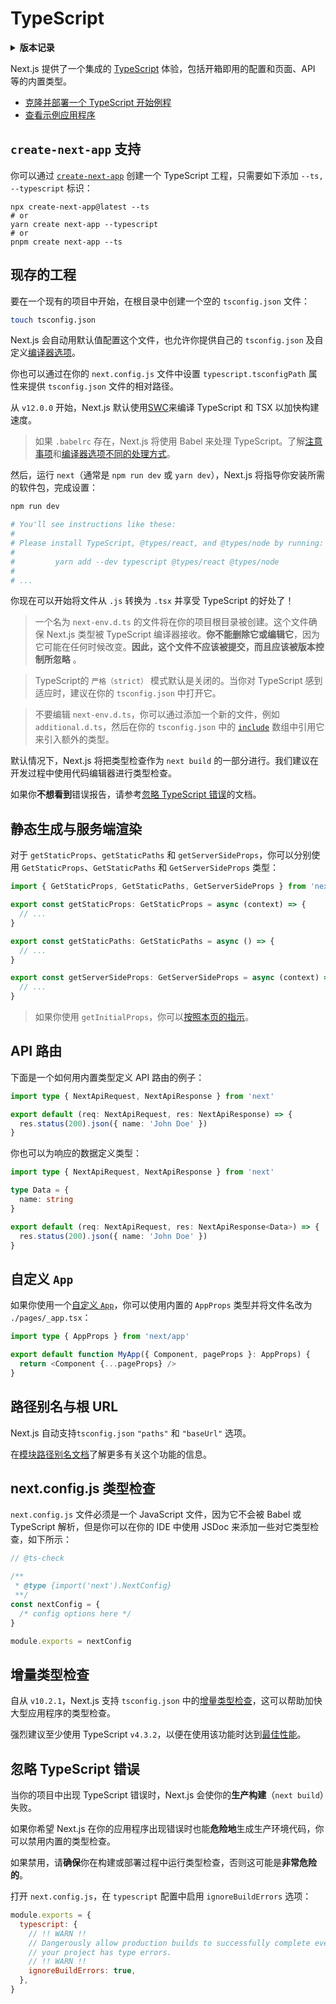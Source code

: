 # TypeScript

<details>
  <summary><b>版本记录</b></summary>

| Version   | Changes                                                                                     |
| --------- | ------------------------------------------------------------------------------------------- |
| `v12.0.0` | 默认使用 [SWC](https://nextjs.org/docs/advanced-features/compiler) 来编译 TypeScript 和 TSX，以加快构建速度 |
| `v10.2.1` | 增加了 `tsconfig.json` 中启用[增量类型检查](https://www.typescriptlang.org/tsconfig#incremental)的支持     |

</details>

Next.js 提供了一个集成的 [TypeScript](https://www.typescriptlang.org/) 体验，包括开箱即用的配置和页面、API 等的内置类型。

- [克隆并部署一个 TypeScript 开始例程](https://vercel.com/new/clone?repository-url=https%3A%2F%2Fgithub.com%2Fvercel%2Fnext.js%2Ftree%2Fcanary%2Fexamples%2Fwith-typescript&project-name=with-typescript&repository-name=with-typescript)
- [查看示例应用程序](https://github.com/vercel/next.js/tree/canary/examples/with-typescript)

## `create-next-app` 支持

你可以通过 [`create-next-app`](https://nextjs.org/docs/api-reference/create-next-app) 创建一个 TypeScript 工程，只需要如下添加 `--ts, --typescript` 标识：

```
npx create-next-app@latest --ts
# or
yarn create next-app --typescript
# or
pnpm create next-app --ts
```

## 现存的工程

要在一个现有的项目中开始，在根目录中创建一个空的 `tsconfig.json` 文件：

```bash
touch tsconfig.json
```

Next.js 会自动用默认值配置这个文件，也允许你提供自己的 `tsconfig.json` 及自定义[编译器选项](https://www.typescriptlang.org/docs/handbook/compiler-options.html)。

你也可以通过在你的 `next.config.js` 文件中设置 `typescript.tsconfigPath` 属性来提供 `tsconfig.json` 文件的相对路径。

从 `v12.0.0` 开始，Next.js 默认使用[SWC](https://nextjs.org/docs/advanced-features/compiler)来编译 TypeScript 和 TSX 以加快构建速度。

> 如果 `.babelrc` 存在，Next.js 将使用 Babel 来处理 TypeScript。了解[注意事项](https://babeljs.io/docs/en/babel-plugin-transform-typescript#caveats)和[编译器选项不同的处理方式](https://babeljs.io/docs/en/babel-plugin-transform-typescript#typescript-compiler-options)。

然后，运行 `next`（通常是 `npm run dev` 或 `yarn dev`），Next.js 将指导你安装所需的软件包，完成设置：

```bash
npm run dev

# You'll see instructions like these:
#
# Please install TypeScript, @types/react, and @types/node by running:
#
#         yarn add --dev typescript @types/react @types/node
#
# ...
```

你现在可以开始将文件从 `.js` 转换为 `.tsx` 并享受 TypeScript 的好处了！

> 一个名为 `next-env.d.ts` 的文件将在你的项目根目录被创建。这个文件确保 Next.js 类型被 TypeScript 编译器接收。**你不能删除它或编辑它**，因为它可能在任何时候改变。**因此，这个文件不应该被提交，而且应该被版本控制所忽略** 。

> TypeScript的 `严格（strict）` 模式默认是关闭的。当你对 TypeScript 感到适应时，建议在你的 `tsconfig.json` 中打开它。

> 不要编辑 `next-env.d.ts`，你可以通过添加一个新的文件，例如 `additional.d.ts`，然后在你的 `tsconfig.json` 中的 [`include`](https://www.typescriptlang.org/tsconfig#include) 数组中引用它来引入额外的类型。

默认情况下，Next.js 将把类型检查作为 `next build` 的一部分进行。我们建议在开发过程中使用代码编辑器进行类型检查。

如果你**不想看到**错误报告，请参考[忽略 TypeScript 错误](/docs/api-reference/next-config-js/ignoring-typescript-errors)的文档。

## 静态生成与服务端渲染

对于 `getStaticProps`、`getStaticPaths` 和 `getServerSideProps`，你可以分别使用 `GetStaticProps`、`GetStaticPaths` 和 `GetServerSideProps` 类型：

```ts
import { GetStaticProps, GetStaticPaths, GetServerSideProps } from 'next'

export const getStaticProps: GetStaticProps = async (context) => {
  // ...
}

export const getStaticPaths: GetStaticPaths = async () => {
  // ...
}

export const getServerSideProps: GetServerSideProps = async (context) => {
  // ...
}
```

> 如果你使用 `getInitialProps`，你可以[按照本页的指示](/docs/api-reference/data-fetching/get-initial-props#typescript)。

## API 路由

下面是一个如何用内置类型定义 API 路由的例子：

```ts
import type { NextApiRequest, NextApiResponse } from 'next'

export default (req: NextApiRequest, res: NextApiResponse) => {
  res.status(200).json({ name: 'John Doe' })
}
```

你也可以为响应的数据定义类型：

```ts
import type { NextApiRequest, NextApiResponse } from 'next'

type Data = {
  name: string
}

export default (req: NextApiRequest, res: NextApiResponse<Data>) => {
  res.status(200).json({ name: 'John Doe' })
}
```

## 自定义 `App`

如果你使用一个[自定义 `App`](/docs/advanced-features/custom-app)，你可以使用内置的 `AppProps` 类型并将文件名改为 `./pages/_app.tsx`：

```ts
import type { AppProps } from 'next/app'

export default function MyApp({ Component, pageProps }: AppProps) {
  return <Component {...pageProps} />
}
```

## 路径别名与根 URL

Next.js 自动支持`tsconfig.json` `"paths"` 和 `"baseUrl"` 选项。

在[模块路径别名文档](/docs/advanced-features/module-path-aliases)了解更多有关这个功能的信息。

## next.config.js 类型检查

`next.config.js` 文件必须是一个 JavaScript 文件，因为它不会被 Babel 或 TypeScript 解析，但是你可以在你的 IDE 中使用 JSDoc 来添加一些对它类型检查，如下所示：

```js
// @ts-check

/**
 * @type {import('next').NextConfig}
 **/
const nextConfig = {
  /* config options here */
}

module.exports = nextConfig
```

## 增量类型检查

自从 `v10.2.1`，Next.js 支持 `tsconfig.json` 中的[增量类型检查](https://www.typescriptlang.org/tsconfig#incremental)，这可以帮助加快大型应用程序的类型检查。

强烈建议至少使用 TypeScript `v4.3.2`，以便在使用该功能时达到[最佳性能](https://devblogs.microsoft.com/typescript/announcing-typescript-4-3/#lazier-incremental)。

## 忽略 TypeScript 错误

当你的项目中出现 TypeScript 错误时，Next.js 会使你的**生产构建**（`next build`）失败。

如果你希望 Next.js 在你的应用程序出现错误时也能**危险地**生成生产环境代码，你可以禁用内置的类型检查。

如果禁用，请**确保**你在构建或部署过程中运行类型检查，否则这可能是**非常危险的**。

打开 `next.config.js`，在 `typescript` 配置中启用 `ignoreBuildErrors` 选项：

```js
module.exports = {
  typescript: {
    // !! WARN !!
    // Dangerously allow production builds to successfully complete even if
    // your project has type errors.
    // !! WARN !!
    ignoreBuildErrors: true,
  },
}
```
